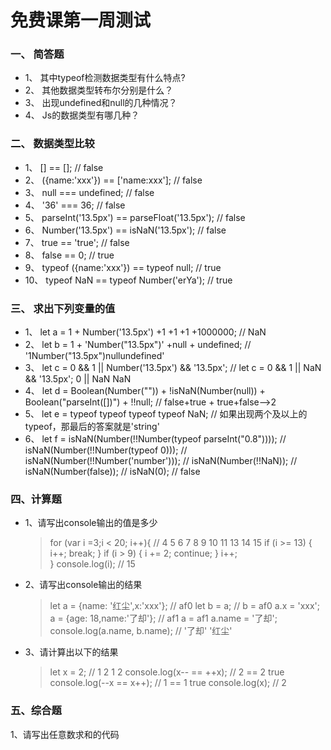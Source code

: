 # 免费课第一周测试

### 一、    简答题
- 1、	其中typeof检测数据类型有什么特点?
- 2、	其他数据类型转布尔分别是什么？
- 3、	出现undefined和null的几种情况？
- 4、	Js的数据类型有哪几种？


### 二、	数据类型比较
- 1、	[] == []; // false
- 2、	({name:'xxx'}) == ['name:xxx']; // false
- 3、	null === undefined; // false
- 4、	'36' === 36; // false
- 5、	parseInt('13.5px') == parseFloat('13.5px'); // false
- 6、	Number('13.5px') == isNaN('13.5px'); // false
- 7、	true == 'true'; // false
- 8、	false == 0; // true
- 9、	typeof  ({name:'xxx'}) == typeof  null; // true
- 10、	typeof  NaN == typeof Number('erYa'); // true

### 三、	求出下列变量的值
- 1、	let a = 1 + Number('13.5px') +1 +1 +1 +1000000; // NaN
- 2、	let b = 1 + 'Number("13.5px")' +null + undefined; // '1Number("13.5px")nullundefined'
- 3、	let c = 0 && 1  ||  Number('13.5px')  &&  '13.5px';
//      let c = 0 && 1  ||  NaN  &&  '13.5px';
                 0      ||    NaN
                 NaN
- 4、	let d = Boolean(Number("")) + !isNaN(Number(null)) + Boolean("parseInt([])") + !!null;
 //              false+true + true+false-->2
- 5、	let e = typeof  typeof  typeof   typeof   NaN;
    // 如果出现两个及以上的typeof，那最后的答案就是'string'
- 6、	let f = isNaN(Number(!!Number(typeof parseInt("0.8"))));
// isNaN(Number(!!Number(typeof 0)));
// isNaN(Number(!!Number('number')));
// isNaN(Number(!!NaN));
// isNaN(Number(false));
// isNaN(0);
// false

### 四、计算题
- 1、请写出console输出的值是多少

  > for (var i =3;i < 20; i++){ // 4 5 6 7 8 9 10 11 13 14 15
        if (i >= 13) {
            i++;
            break;
        }
        if (i > 9) {
            i += 2;
            continue;
        }
        i++;    
    }
    console.log(i); // 15

- 2、请写出console输出的结果

	> let  a  = {name: '红尘',x:'xxx'}; // af0
      let  b = a;  // b = af0
      a.x = 'xxx';
      a = {age: 18,name:'了却'}; // af1   a = af1
      a.name = '了却';
      console.log(a.name, b.name); // '了却' '红尘'

- 3、请计算出以下的结果

    > let x = 2; // 1 2 1 2
      console.log(x--  ==  ++x); // 2 == 2  true
      console.log(--x  ==  x++); // 1 == 1  true
      console.log(x); // 2

### 五、综合题
1、请写出任意数求和的代码




